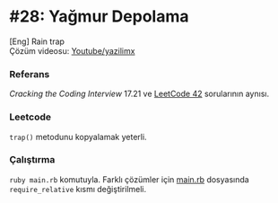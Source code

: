 # #28: Yağmur Depolama

[Eng] Rain trap  
Çözüm videosu: [Youtube/yazilimx](https://youtu.be/fYSBm8yksPY)

### Referans

_Cracking the Coding Interview_ 17.21 ve [LeetCode 42](https://leetcode.com/problems/trapping-rain-water/) sorularının aynısı.

### Leetcode

`trap()` metodunu kopyalamak yeterli.

### Çalıştırma

`ruby main.rb` komutuyla. Farklı çözümler için [main.rb](main.rb) dosyasında `require_relative` kısmı değiştirilmeli.
